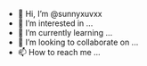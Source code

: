- 👋 Hi, I’m @sunnyxuvxx
- 👀 I’m interested in ...
- 🌱 I’m currently learning ...
- 💞️ I’m looking to collaborate on ...
- 📫 How to reach me ...

<!---
sunnyxuvxx/sunnyxuvxx is a ✨ special ✨ repository because its `README.md` (this file) appears on your GitHub profile.
You can click the Preview link to take a look at your changes.
--->
